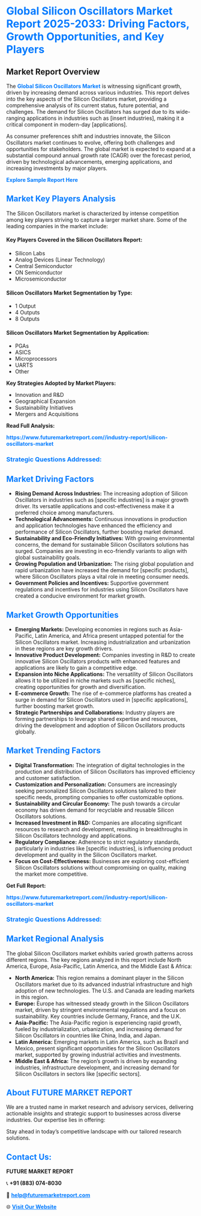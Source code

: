 <h1 style="color: #007BFF;">Global Silicon Oscillators Market Report 2025-2033: Driving Factors, Growth Opportunities, and Key Players</h1>

<section id="overview">
<h2>Market Report Overview</h2>
<p>The <a href="https://www.futuremarketreport.com//industry-report/silicon-oscillators-market" style="color: #007BFF; text-decoration: none;"><strong>Global Silicon Oscillators Market</strong></a> is witnessing significant growth, driven by increasing demand across various industries. This report delves into the key aspects of the Silicon Oscillators market, providing a comprehensive analysis of its current status, future potential, and challenges. The demand for Silicon Oscillators has surged due to its wide-ranging applications in industries such as [insert industries], making it a critical component in modern-day [applications].</p>
<p>As consumer preferences shift and industries innovate, the Silicon Oscillators market continues to evolve, offering both challenges and opportunities for stakeholders. The global market is expected to expand at a substantial compound annual growth rate (CAGR) over the forecast period, driven by technological advancements, emerging applications, and increasing investments by major players.</p>
</section>

<section id="overview">
<p><a href="https://www.futuremarketreport.com//request-sample/reportId=90409" style="color: #007BFF; text-decoration: none;"><strong>Explore Sample Report Here</strong></a></p>
</section>

<section id="key-players">
<h2 style="color: #007BFF;">Market Key Players Analysis</h2>
<p>The Silicon Oscillators market is characterized by intense competition among key players striving to capture a larger market share. Some of the leading companies in the market include:</p>
<h4>Key Players Covered in the Silicon Oscillators Report:</h4>
<ul><li>Silicon Labs</li><li>Analog Devices (Linear Technology)</li><li>Central Semiconductor</li><li>ON Semiconductor</li><li>Microsemiconductor</li></ul>
<h4>Silicon Oscillators Market Segmentation by Type:</h4>
<ul><li>1 Output</li><li>4 Outputs</li><li>8 Outputs</li></ul>

<h4>Silicon Oscillators Market Segmentation by Application:</h4>
<ul><li>PGAs</li><li>ASICS</li><li>Microprocessors</li><li>UARTS</li><li>Other</li></ul>
<p><strong>Key Strategies Adopted by Market Players:</strong></p>
<ul>
<li>Innovation and R&D</li>
<li>Geographical Expansion</li>
<li>Sustainability Initiatives</li>
<li>Mergers and Acquisitions</li>
</ul>
</section>

<section>
<p><strong>Read Full Analysis: </strong></p><a href="https://www.futuremarketreport.com//industry-report/silicon-oscillators-market" style="color: #007BFF; text-decoration: none;"><strong>https://www.futuremarketreport.com//industry-report/silicon-oscillators-market</strong></a>
<h3 style="color: #007BFF;">Strategic Questions Addressed:</h3>
</section>

<section id="driving-factors">
<h2 style="color: #007BFF;">Market Driving Factors</h2>
<ul>
<li><strong>Rising Demand Across Industries:</strong> The increasing adoption of Silicon Oscillators in industries such as [specific industries] is a major growth driver. Its versatile applications and cost-effectiveness make it a preferred choice among manufacturers.</li>
<li><strong>Technological Advancements:</strong> Continuous innovations in production and application technologies have enhanced the efficiency and performance of Silicon Oscillators, further boosting market demand.</li>
<li><strong>Sustainability and Eco-Friendly Initiatives:</strong> With growing environmental concerns, the demand for sustainable Silicon Oscillators solutions has surged. Companies are investing in eco-friendly variants to align with global sustainability goals.</li>
<li><strong>Growing Population and Urbanization:</strong> The rising global population and rapid urbanization have increased the demand for [specific products], where Silicon Oscillators plays a vital role in meeting consumer needs.</li>
<li><strong>Government Policies and Incentives:</strong> Supportive government regulations and incentives for industries using Silicon Oscillators have created a conducive environment for market growth.</li>
</ul>
</section>

<section id="growth-opportunities">
<h2 style="color: #007BFF;">Market Growth Opportunities</h2>
<ul>
<li><strong>Emerging Markets:</strong> Developing economies in regions such as Asia-Pacific, Latin America, and Africa present untapped potential for the Silicon Oscillators market. Increasing industrialization and urbanization in these regions are key growth drivers.</li>
<li><strong>Innovative Product Development:</strong> Companies investing in R&D to create innovative Silicon Oscillators products with enhanced features and applications are likely to gain a competitive edge.</li>
<li><strong>Expansion into Niche Applications:</strong> The versatility of Silicon Oscillators allows it to be utilized in niche markets such as [specific niches], creating opportunities for growth and diversification.</li>
<li><strong>E-commerce Growth:</strong> The rise of e-commerce platforms has created a surge in demand for Silicon Oscillators used in [specific applications], further boosting market growth.</li>
<li><strong>Strategic Partnerships and Collaborations:</strong> Industry players are forming partnerships to leverage shared expertise and resources, driving the development and adoption of Silicon Oscillators products globally.</li>
</ul>
</section>

<section id="trending-factors">
<h2 style="color: #007BFF;">Market Trending Factors</h2>
<ul>
<li><strong>Digital Transformation:</strong> The integration of digital technologies in the production and distribution of Silicon Oscillators has improved efficiency and customer satisfaction.</li>
<li><strong>Customization and Personalization:</strong> Consumers are increasingly seeking personalized Silicon Oscillators solutions tailored to their specific needs, prompting companies to offer customizable options.</li>
<li><strong>Sustainability and Circular Economy:</strong> The push towards a circular economy has driven demand for recyclable and reusable Silicon Oscillators solutions.</li>
<li><strong>Increased Investment in R&D:</strong> Companies are allocating significant resources to research and development, resulting in breakthroughs in Silicon Oscillators technology and applications.</li>
<li><strong>Regulatory Compliance:</strong> Adherence to strict regulatory standards, particularly in industries like [specific industries], is influencing product development and quality in the Silicon Oscillators market.</li>
<li><strong>Focus on Cost-Effectiveness:</strong> Businesses are exploring cost-efficient Silicon Oscillators solutions without compromising on quality, making the market more competitive.</li>
</ul>
</section>

<section>
<p><strong>Get Full Report: </strong></p><a href="https://www.futuremarketreport.com//industry-report/silicon-oscillators-market" style="color: #007BFF; text-decoration: none;"><strong>https://www.futuremarketreport.com//industry-report/silicon-oscillators-market</strong></a>
<h3 style="color: #007BFF;">Strategic Questions Addressed:</h3>
</section>


<section id="regional-analysis">
<h2 style="color: #007BFF;">Market Regional Analysis</h2>
<p>The global Silicon Oscillators market exhibits varied growth patterns across different regions. The key regions analyzed in this report include North America, Europe, Asia-Pacific, Latin America, and the Middle East & Africa:</p>
<ul>
<li><strong>North America:</strong> This region remains a dominant player in the Silicon Oscillators market due to its advanced industrial infrastructure and high adoption of new technologies. The U.S. and Canada are leading markets in this region.</li>
<li><strong>Europe:</strong> Europe has witnessed steady growth in the Silicon Oscillators market, driven by stringent environmental regulations and a focus on sustainability. Key countries include Germany, France, and the U.K.</li>
<li><strong>Asia-Pacific:</strong> The Asia-Pacific region is experiencing rapid growth, fueled by industrialization, urbanization, and increasing demand for Silicon Oscillators in countries like China, India, and Japan.</li>
<li><strong>Latin America:</strong> Emerging markets in Latin America, such as Brazil and Mexico, present significant opportunities for the Silicon Oscillators market, supported by growing industrial activities and investments.</li>
<li><strong>Middle East & Africa:</strong> The region’s growth is driven by expanding industries, infrastructure development, and increasing demand for Silicon Oscillators in sectors like [specific sectors].</li>
</ul>
</section>

<footer>
<h2 style="color: #007BFF;">About FUTURE MARKET REPORT</h2>
<p>We are a trusted name in market research and advisory services, delivering actionable insights and strategic support to businesses across diverse industries. Our expertise lies in offering:</p>

<p>Stay ahead in today’s competitive landscape with our tailored research solutions.</p>

<h2 style="color: #007BFF;">Contact Us:</h2>
<p><strong>FUTURE MARKET REPORT</strong></p>
<p>📞 <strong>+91 (883) 074-8030</strong></p>
<p>📧 <strong><a href="mailto:help@futuremarketreport.com" style="color: #007BFF;">help@futuremarketreport.com</a></strong></p>
<p>🌐 <strong><a href="https://www.futuremarketreport.com/" style="color: #007BFF;">Visit Our Website</a></strong></p>
</footer>